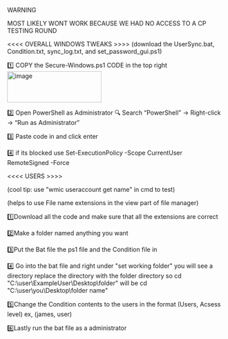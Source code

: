 WARNING 

MOST LIKELY WONT WORK BECAUSE WE HAD NO ACCESS TO A CP TESTING ROUND





<<<< OVERALL WINDOWS TWEAKS >>>> (download the UserSync.bat, Condition.txt, sync_log.txt, and set_password_gui.ps1)


1️⃣ COPY the Secure-Windows.ps1 CODE in the top right
<img width="218" height="72" alt="image" src="https://github.com/user-attachments/assets/606c9df8-4b2b-47cf-83e5-7078a95c9b6f" />

2️⃣ Open PowerShell as Administrator 🔍 Search “PowerShell” → Right-click → “Run as Administrator” 

3️⃣ Paste code in and click enter 

4️⃣ if its blocked use Set-ExecutionPolicy -Scope CurrentUser RemoteSigned -Force



<<<< USERS >>>>


(cool tip: use "wmic useraccount get name" in cmd to test)


(helps to use File name extensions in the view part of file manager)

1️⃣Download all the code and make sure that all the extensions are correct

2️⃣Make a folder named anything you want

3️⃣Put the Bat file the ps1 file and the Condition file in 

4️⃣ Go into the bat file and right under "set working folder" you will see a directory replace the directory with the folder directory so 
cd "C:\user\ExampleUser\Desktop\folder"   will be    cd "C:\user\you\Desktop\folder name"



5️⃣Change the Condition contents to the users in the format (Users, Acsess level) ex, (james, user)

6️⃣Lastly run the bat file as a administrator



